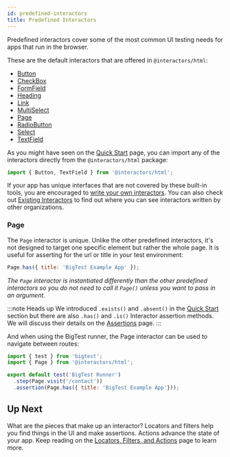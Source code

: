 ```yaml
---
id: predefined-interactors
title: Predefined Interactors
---
```


Predefined interactors cover some of the most common UI testing needs for apps that run in the browser.

These are the default interactors that are offered in `@interactors/html`:

- [Button](https://github.com/thefrontside/interactors/blob/main/packages/html/src/definitions/button.ts)
- [CheckBox](https://github.com/thefrontside/interactors/blob/main/packages/html/src/definitions/check-box.ts)
- [FormField](https://github.com/thefrontside/interactors/blob/main/packages/html/src/definitions/form-field.ts)
- [Heading](https://github.com/thefrontside/interactors/blob/main/packages/html/src/definitions/heading.ts)
- [Link](https://github.com/thefrontside/interactors/blob/main/packages/html/src/definitions/link.ts)
- [MultiSelect](https://github.com/thefrontside/interactors/blob/main/packages/html/src/definitions/multi-select.ts)
- [Page](https://github.com/thefrontside/interactors/blob/main/packages/html/src/page.ts)
- [RadioButton](https://github.com/thefrontside/interactors/blob/main/packages/html/src/definitions/radio-button.ts)
- [Select](https://github.com/thefrontside/interactors/blob/main/packages/html/src/definitions/select.ts)
- [TextField](https://github.com/thefrontside/interactors/blob/main/packages/html/src/definitions/text-field.ts)

As you might have seen on the [Quick Start](/docs/interactors/) page, you can import any of the interactors directly from the `@interactors/html` package:

```js
import { Button, TextField } from '@interactors/html';
```

If your app has unique interfaces that are not covered by these built-in tools, you are encouraged to [write your own interactors](/docs/interactors/write-your-own). You can also check out [Existing Interactors](/docs/interactors/existing-interactors) to find out where you can see interactors written by other organizations.

### Page

The `Page` interactor is unique. Unlike the other predefined interactors, it's not designed to target one specific element but rather the whole page. It is useful for asserting for the url or title in your test environment:

```js
Page.has({ title: 'BigTest Example App' });
```
_The `Page` interactor is instantiated differently than the other predefined interactors so you do not need to call it `Page()` unless you want to pass in an argument._

:::note Heads up
We introduced `.exists()` and `.absent()` in the [Quick Start](/docs/interactors/) section but there are also `.has()` and `.is()` Interactor assertion methods. We will discuss their details on the [Assertions](/docs/interactors/assertions) page.
:::

And when using the BigTest runner, the Page interactor can be used to navigate between routes:

```js
import { test } from 'bigtest';
import { Page } from '@interactors/html';

export default test('BigTest Runner')
  .step(Page.visit('/contact'))
  .assertion(Page.has({ title: 'BigTest Example App'}));
```

## Up Next

What are the pieces that make up an interactor? Locators and filters help you find things in the UI and make assertions. Actions advance the state of your app. Keep reading on the [Locators, Filters, and Actions](/docs/interactors/locators-filters-actions) page to learn more.
